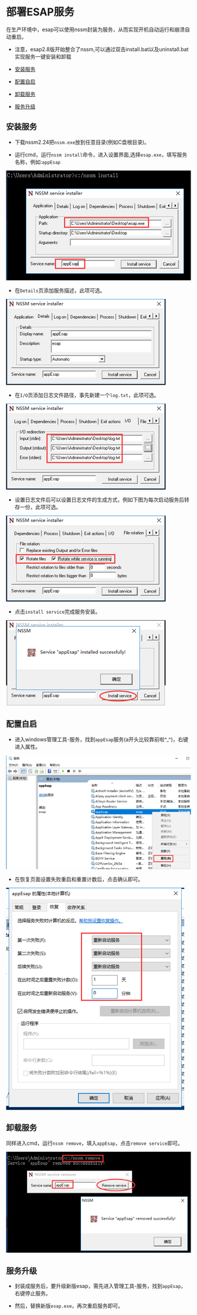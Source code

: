 # 部署ESAP服务
在生产环境中，esap可以使用nssm封装为服务，从而实现开机自动运行和崩溃自动重启。

* 注意，esap2.8版开始整合了nssm,可以通过双击install.bat以及uninstall.bat实现服务一键安装和卸载

* [安装服务](#安装服务)
* [配置自启](#配置自启)
* [卸载服务](#卸载服务)
* [服务升级](#服务升级)

## 安装服务
* 下载nssm2.24把`nssm.exe`放到任意目录(例如C盘根目录)。

* 运行cmd，运行`nssm install`命令，进入设置界面,选择`esap.exe`，填写服务名称，例如:`appEsap`

![](/img/dep-1.png)

* 在`Details`页添加服务描述，此项可选。

![](/img/dep-2.png)

* 在`I/O`页添加日志文件路径，事先新建一个`log.txt`，此项可选。

![](/img/dep-3.png)

* 设置日志文件后可以设置日志文件的生成方式，例如下图为每次启动服务后转存一份，此项可选。

![](/img/dep-4.png)

* 点击`install service`完成服务安装。

![](/img/dep-5.png)

## 配置自启

* 进入windows管理工具-服务，找到`appEsap`服务(a开头比较靠前啦^_^)，右键进入属性。

![](/img/dep-6.png)

* 在恢复页面设置失败重启和重置计数后，点击确认即可。

![](/img/dep-7.png)

## 卸载服务
同样进入cmd，运行`nssm remove`，填入`appEsap`，点击`remove service`即可。

![](/img/dep-8.png)

## 服务升级
* 封装成服务后，要升级新版esap，需先进入管理工具-服务，找到`appEsap`，右键停止服务。

* 然后，替换新版`esap.exe`，再次重启服务即可。